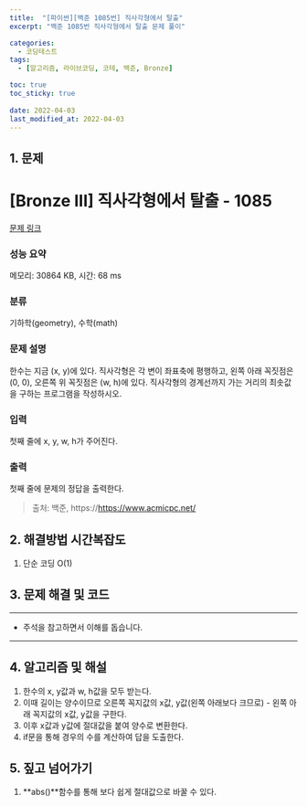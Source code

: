 ```yaml
---
title:  "[파이썬][백준 1085번] 직사각형에서 탈출"
excerpt: "백준 1085번 직사각형에서 탈출 문제 풀이"

categories:
  - 코딩테스트
tags:
  - [알고리즘, 라이브코딩, 코테, 백준, Bronze]

toc: true
toc_sticky: true
 
date: 2022-04-03
last_modified_at: 2022-04-03
---
```



## 1. 문제

# [Bronze III] 직사각형에서 탈출 - 1085 

[문제 링크](https://www.acmicpc.net/problem/1085) 

### 성능 요약

메모리: 30864 KB, 시간: 68 ms

### 분류

기하학(geometry), 수학(math)

### 문제 설명

<p>한수는 지금 (x, y)에 있다. 직사각형은 각 변이 좌표축에 평행하고, 왼쪽 아래 꼭짓점은 (0, 0), 오른쪽 위 꼭짓점은 (w, h)에 있다. 직사각형의 경계선까지 가는 거리의 최솟값을 구하는 프로그램을 작성하시오.</p>

### 입력 

 <p>첫째 줄에 x, y, w, h가 주어진다.</p>

### 출력 

 <p>첫째 줄에 문제의 정답을 출력한다.</p>



> 출처: 백준, https://https://www.acmicpc.net/

## 2. 해결방법 시간복잡도
1. 단순 코딩 O(1)


## 3. 문제 해결 및 코드
--- 

<script src="https://gist.github.com/godhin/ec14e4a43cd44c94d6238e6617df2e9d.js"></script>

- 주석을 참고하면서 이해를 돕습니다.
---

## 4. 알고리즘 및 해설

1. 한수의 x, y값과 w, h값을 모두 받는다.
2. 이때 길이는 양수이므로 오른쪽 꼭지값의 x값, y값(왼쪽 아래보다 크므로) - 왼쪽 아래 꼭지값의 x값, y값을 구한다.
3. 이후 x값과 y값에 절대값을 붙여 양수로 변환한다.
4. if문을 통해 경우의 수를 계산하여 답을 도출한다.


## 5. 짚고 넘어가기

1. **abs()**함수를 통해 보다 쉽게 절대값으로 바꿀 수 있다.
